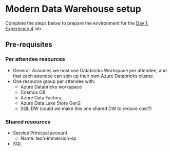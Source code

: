 # Modern Data Warehouse setup

Complete the steps below to prepare the environment for the [Day 1, Experience 4](../../../day1-exp4/) lab.

## Pre-requisites

### Per attendee resources

- General: Assumes we host one Databricks Workspace per attendee, and that each attendee can spin up their own Azure Databricks cluster.
- One resource group per attendee with:
  - Azure Databricks workspace
  - Cosmos DB
  - Azure Data Factory
  - Azure Data Lake Store Gen2
  - SQL DW (could we make this one shared DW to reduce cost?)

### Shared resources

- Service Principal account
  - Name: tech-immersion-sp
- SQL